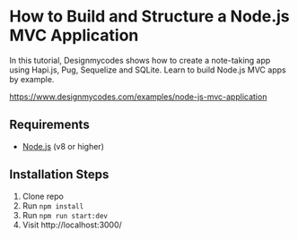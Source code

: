 # How to Build and Structure a Node.js MVC Application

In this tutorial, Designmycodes shows how to create a note-taking app using Hapi.js, Pug, Sequelize and SQLite. Learn to build Node.js MVC apps by example.

https://www.designmycodes.com/examples/node-js-mvc-application

## Requirements

* [Node.js](http://nodejs.org/) (v8 or higher)

## Installation Steps

1. Clone repo
2. Run `npm install`
3. Run `npm run start:dev`
4. Visit http://localhost:3000/

